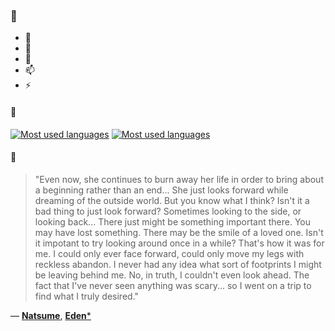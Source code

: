 ### 👋

- 🔭
- 🌱
- 💬
- 📫
- ⚡

#### 🧏

[![Most used languages](https://github-readme-stats-aynah.vercel.app/api/top-langs/?username=aynh&theme=solarized-dark&langs_count=6&layout=compact&hide_title=true)](https://github.com/anuraghazra/github-readme-stats#gh-dark-mode-only)
[![Most used languages](https://github-readme-stats-aynah.vercel.app/api/top-langs/?username=aynh&theme=solarized-light&langs_count=6&layout=compact&hide_title=true)](https://github.com/anuraghazra/github-readme-stats#gh-light-mode-only)

#### 💬

> "Even now, she continues to burn away her life in order to bring about a beginning rather than an end... She just looks forward while dreaming of the outside world. But you know what I think? Isn't it a bad thing to just look forward? Sometimes looking to the side, or looking back... There just might be something important there. You may have lost something. There may be the smile of a loved one. Isn't it impotant to try looking around once in a while? That's how it was for me. I could only ever face forward, could only move my legs with reckless abandon. I never had any idea what sort of footprints I might be leaving behind me. No, in truth, I couldn't even look ahead. The fact that I've never seen anything was scary... so I went on a trip to find what I truly desired."

&mdash; [**Natsume**](https://myanimelist.net/character.php?q=Natsume&cat=character), [**Eden***](https://myanimelist.net/search/all?q=Eden*&cat=all)
